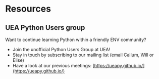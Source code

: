 # Resources
## UEA Python Users group

Want to continue learning Python within a friendly ENV community?

* Join the unofficial Python Users Group at UEA!
* Stay in touch by subscribing to our mailing list (email Callum, Will or Elise)
* Have a look at our previous meetings: [https://ueapy.github.io/](https://ueapy.github.io/)

